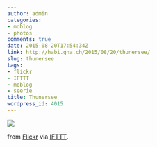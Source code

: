```yaml
---
author: admin
categories:
- moblog
- photos
comments: true
date: 2015-08-20T17:54:34Z
link: http://habi.gna.ch/2015/08/20/thunersee/
slug: thunersee
tags:
- flickr
- IFTTT
- moblog
- seerie
title: Thunersee
wordpress_id: 4015
---
```


![](http://ift.tt/1LlyYtZ)  

  

from [Flickr](http://flic.kr/p/wDubzo) via [IFTTT](http://ift.tt/1c4nCfM).
